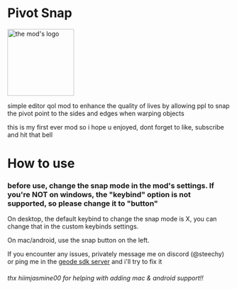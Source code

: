 
# Pivot Snap

<img src="logo.png" width="150" alt="the mod's logo" />

simple editor qol mod to enhance the quality of lives by allowing ppl to snap the pivot point to the sides and edges when warping objects

this is my first ever mod so i hope u enjoyed, dont forget to like, subscribe and hit that bell

# How to use

### **before use, change the snap mode in the mod's settings. <cr>If you're NOT on windows, the "keybind" option is not supported, so please change it to "button"**</c>

On desktop, the default keybind to change the snap mode is X, you can change that in the custom keybinds settings.

On mac/android, use the snap button on the left.

If you encounter any issues, privately message me on discord (@steechy) or ping me in the [geode sdk server](discord.gg/geode) and i'll try to fix it

###### thx hiimjasmine00 for helping with adding mac & android support!!
